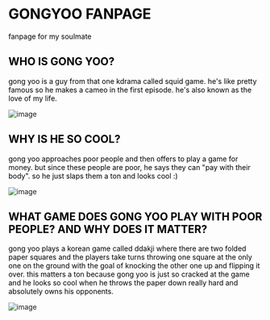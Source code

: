 <h1 style="color: black;">GONGYOO FANPAGE</h1>
<p style="color: black;">fanpage for my soulmate</p>

<h2 style="color: black;">WHO IS GONG YOO?</h2>
<p style="color: black;">gong yoo is a guy from that one kdrama called squid game. he's like pretty famous so he makes a cameo in the first episode.
he's also known as the love of my life.</p>

![image](https://user-images.githubusercontent.com/91553555/135300587-c7b4c166-c915-417c-89b5-cc015d279865.png)

<h2 style="color: black;">WHY IS HE SO COOL?</h2>
<p style="color: black;">gong yoo approaches poor people and then offers to play a game for money. but since these people are poor, he says they can "pay with their body". so he just slaps them a ton and looks cool :)</p>

![image](https://user-images.githubusercontent.com/91553555/135300996-7543b980-78f5-427a-9bd4-258e34229062.png)

<h2 style="color: black;">WHAT GAME DOES GONG YOO PLAY WITH POOR PEOPLE? AND WHY DOES IT MATTER?</h2>
<p style="color: black;">gong yoo plays a korean game called ddakji where there are two folded paper squares and the players take turns throwing one square at the only one on the ground with the goal of knocking the other one up and flipping it over. this matters a ton because gong yoo is just so cracked at the game and he looks so cool when he throws the paper down really hard and absolutely owns his opponents.</p>

![image](https://user-images.githubusercontent.com/91553555/135301104-aa2a99bb-14bd-43bc-828a-4f30b2770c98.png)
